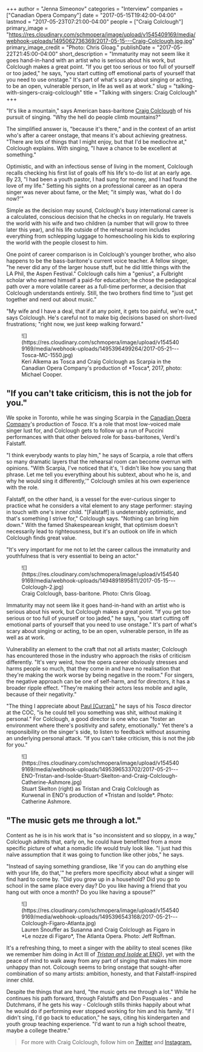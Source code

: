+++
author = "Jenna Simeonov"
categories = "Interview"
companies = ["Canadian Opera Company"]
date = "2017-05-15T19:42:00-04:00"
lastmod = "2017-05-23T07:21:00-04:00"
people = ["Craig Colclough"]
primary_image = "https://res.cloudinary.com/schmopera/image/upload/v1545409169/media/webhook-uploads/1495062736369/2017-05-15---Craig-Colclough.jpg.jpg"
primary_image_credit = "Photo: Chris Gloag."
publishDate = "2017-05-22T21:45:00-04:00"
short_description = "Immaturity may not seem like it goes hand-in-hand with an artist who is serious about his work, but Colclough makes a great point. &quot;If you get too serious or too full of yourself or too jaded,&quot; he says, &quot;you start cutting off emotional parts of yourself that you need to use onstage.&quot; It&#039;s part of what&#039;s scary about singing or acting, to be an open, vulnerable person, in life as well as at work."
slug = "talking-with-singers-craig-colclough"
title = "Talking with singers: Craig Colclough"
+++

"It's like a mountain," says American bass-baritone [Craig Colclough](/scene/people/craig-colclough/) of his pursuit of singing. "Why the hell do people climb mountains?"

The simplified answer is, "because it's there," and in the context of an artist who's after a career onstage, that means it's about achieving greatness. "There are lots of things that I might enjoy, but that I'd be mediochre at," Colclough explains. With singing, "I have a chance to be excellent at something."

Optimistic, and with an infectious sense of living in the moment, Colclough recalls checking his first list of goals off his life's to-do list at an early age. By 23, "I had been a youth pastor, I had sung for money, and I had found the love of my life." Setting his sights on a professional career as an opera singer was never about fame, or the Met; "it simply was, 'what do I do now?'"

Simple as the decision may sound, Colclough's busy international career is a calculated, conscious decision that he checks in on regularly. He travels the world with his wife and two children (a number that will grow to three later this year), and his life outside of the rehearsal room includes everything from schlepping luggage to homeschooling his kids to exploring the world with the people closest to him.

One point of career comparison is in Colclough's younger brother, who also happens to be the bass-baritone's current voice teacher. A fellow singer, "he never did any of the larger house stuff, but he did little things with the LA Phil, the Aspen Festival." Colclough calls him a "genius", a Fulbright scholar who earned himself a paid-for education; he chose the pedagogical path over a more volatile career as a full-time performer, a decision that Colclough understands entirely. Still, the two brothers find time to "just get together and nerd out about music."

"My wife and I have a deal, that if at any point, it gets too painful, we're out," says Colclough. He's careful not to make big decisions based on short-lived frustrations; "right now, we just keep walking forward."

<figure data-type="image">
![](https://res.cloudinary.com/schmopera/image/upload/v1545409169/media/webhook-uploads/1495396499264/2017-05-21---Tosca-MC-1550.jpg)
<figcaption>Keri Alkema as Tosca and Craig Colclough as Scarpia in the Canadian Opera Company's production of *Tosca*, 2017, photo: Michael Cooper.</figcaption>
</figure>

## "If you can't take criticism, this is not the job for you."

We spoke in Toronto, while he was singing Scarpia in the [Canadian Opera Company](/scene/companies/canadian-opera-company/)'s production of *Tosca*. It's a role that most low-voiced male singer lust for, and Colclough gets to follow up a run of Puccini performances with that other beloved role for bass-baritones, Verdi's Falstaff.

"I think everybody wants to play him," he says of Scarpia, a role that offers so many dramatic layers that the rehearsal room can become overrun with opinions. "With Scarpia, I've noticed that it's, 'I didn't like how you sang that phrase. Let me tell you everything about his subtext, about who he is, and why he would sing it differently,'" Colclough smiles at his own experience with the role.

Falstaff, on the other hand, is a vessel for the ever-curious singer to practice what he considers a vital element to any stage performer: staying in touch with one's inner child. "[Falstaff] is undeterrably optimistic, and that's something I strive for," Colclough says. "Nothing can bring him down." With the famed Shakespearean knight, that optimism doesn't necessarily lead to righteousness, but it's an outlook on life in which Colclough finds great value. 

"It's very important for me not to let the career callous the immaturity and youthfulness that is very essential to being an actor."

<figure data-type="image">
![](https://res.cloudinary.com/schmopera/image/upload/v1545409169/media/webhook-uploads/1494891895811/2017-05-15---Colclough-2.jpg)
<figcaption>Craig Colclough, bass-baritone. Photo: Chris Gloag.</figcaption>
</figure>

Immaturity may not seem like it goes hand-in-hand with an artist who is serious about his work, but Colclough makes a great point. "If you get too serious or too full of yourself or too jaded," he says, "you start cutting off emotional parts of yourself that you need to use onstage." It's part of what's scary about singing or acting, to be an open, vulnerable person, in life as well as at work.

Vulnerability an element to the craft that not all artists master; Colclough has encountered those in the industry who approach the risks of criticism differently. "It's very weird, how the opera career obviously stresses and harms people so much, that they come in and have no realisation that they're making the work worse by being negative in the room." For singers, the negative approach can be one of self-harm, and for directors, it has a broader ripple effect. "They're making their actors less mobile and agile, because of their negativity."

"The thing I appreciate about [Paul [Curran]](/talking-with-directors-paul-curran/)," he says of his *Tosca* director at the COC, "is he could tell you something was shit, without making it personal." For Colclough, a good director is one who can "foster an environment where there's positivity and safety, emotionally." Yet there's a responsibility on the singer's side, to listen to feedback without assuming an underlying personal attack. "If you can't take criticism, this is not the job for you."

<figure data-type="image">
![](https://res.cloudinary.com/schmopera/image/upload/v1545409169/media/webhook-uploads/1495396533702/2017-05-21---ENO-Tristan-and-Isolde-Stuart-Skelton-and-Craig-Colclough-Catherine-Ashmore.jpg)
<figcaption>Stuart Skelton (right) as Tristan and Craig Colclough as Kurwenal in ENO's production of *Tristan and Isolde*. Photo: Catherine Ashmore.</figcaption>
</figure>

## "The music gets me through a lot."

Content as he is in his work that is "so inconsistent and so sloppy, in a way," Colclough admits that, early on, he could have benefitted from a more specific picture of what a nomadic life would truly look like. "I just had this naïve assumption that it was going to function like other jobs," he says.

"Instead of saying something grandiose, like 'if you can do anything else with your life, do that,'" he prefers more specificity about what a singer will find hard to come by. "Did you grow up in a household? Did you go to school in the same place every day? Do you like having a friend that you hang out with once a month? Do you like having a spouse?" 

<figure data-type="image">
![](https://res.cloudinary.com/schmopera/image/upload/v1545409169/media/webhook-uploads/1495396543168/2017-05-21---Colclough-Figaro-Atlanta.jpg)
<figcaption>Lauren Snouffer as Susanna and Craig Colclough as Figaro in *Le nozze di Figaro*, The Atlanta Opera. Photo: Jeff Roffman.</figcaption>
</figure>

It's a refreshing thing, to meet a singer with the ability to steal scenes (like we remember him doing in Act III of [*Tristan and Isolde* at ENO](/in-review-tristan-and-isolde-at-eno/)), yet with the peace of mind to walk away from any part of singing that makes him more unhappy than not. Colcough seems to bring onstage that sought-after combination of so many artists: ambition, honesty, and that Falstaff-inspired inner child.

Despite the things that are hard, "the music gets me through a lot." While he continues his path forward, through Falstaffs and Don Pasquales - and Dutchmans, if he gets his way - Colclough stills thinks happily about what he would do if performing ever stopped working for him and his family. "If I didn't sing, I'd go back to education," he says, citing his kindergarten and youth group teaching experience. "I'd want to run a high school theatre, maybe a college theatre."

>For more with Craig Colclough, follow him on [Twitter](https://twitter.com/colclough_craig) and [Instagram.](https://www.instagram.com/colcloughopera/)
